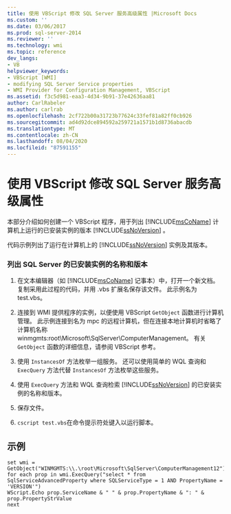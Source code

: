 ```yaml
---
title: 使用 VBScript 修改 SQL Server 服务高级属性 |Microsoft Docs
ms.custom: ''
ms.date: 03/06/2017
ms.prod: sql-server-2014
ms.reviewer: ''
ms.technology: wmi
ms.topic: reference
dev_langs:
- VB
helpviewer_keywords:
- VBScript [WMI]
- modifying SQL Server Service properties
- WMI Provider for Configuration Management, VBScript
ms.assetid: f3c5d981-eaa3-4d34-9b91-37e42636aa81
author: CarlRabeler
ms.author: carlrab
ms.openlocfilehash: 2cf722b00a31723b77624c33fef81a82ff0cb926
ms.sourcegitcommit: ad4d92dce894592a259721a1571b1d8736abacdb
ms.translationtype: MT
ms.contentlocale: zh-CN
ms.lasthandoff: 08/04/2020
ms.locfileid: "87591155"
---
```

# <a name="modify-sql-server-service-advanced-properties-using-vbscript"></a>使用 VBScript 修改 SQL Server 服务高级属性
  本部分介绍如何创建一个 VBScript 程序，用于列出 [!INCLUDE[msCoName](../../includes/msconame-md.md)] 计算机上运行的已安装实例的版本 [!INCLUDE[ssNoVersion](../../includes/ssnoversion-md.md)] 。  
  
 代码示例列出了运行在计算机上的 [!INCLUDE[ssNoVersion](../../includes/ssnoversion-md.md)] 实例及其版本。  
  
### <a name="listing-name-and-version-of-installed-instances-of-sql-server"></a>列出 SQL Server 的已安装实例的名称和版本  
  
1.  在文本编辑器（如 [!INCLUDE[msCoName](../../includes/msconame-md.md)] 记事本）中，打开一个新文档。 复制采用此过程的代码，并用 .vbs 扩展名保存该文件。 此示例名为 test.vbs。  
  
2.  连接到 WMI 提供程序的实例，以便使用 VBScript `GetObject` 函数进行计算机管理。 此示例连接到名为 mpc 的远程计算机，但在连接本地计算机时省略了计算机名称 winmgmts:root\Microsoft\SqlServer\ComputerManagement。 有关 `GetObject` 函数的详细信息，请参阅 VBScript 参考。  
  
3.  使用 `InstancesOf` 方法枚举一组服务。 还可以使用简单的 WQL 查询和 `ExecQuery` 方法代替 `InstancesOf` 方法枚举这些服务。  
  
4.  使用 `ExecQuery` 方法和 WQL 查询检索 [!INCLUDE[ssNoVersion](../../includes/ssnoversion-md.md)] 的已安装实例的名称和版本。  
  
5.  保存文件。  
  
6.  `cscript test.vbs`在命令提示符处键入以运行脚本。  
  
## <a name="example"></a>示例  
  
```  
set wmi = GetObject("WINMGMTS:\\.\root\Microsoft\SqlServer\ComputerManagement12")  
for each prop in wmi.ExecQuery("select * from SqlServiceAdvancedProperty where SQLServiceType = 1 AND PropertyName = 'VERSION'")  
WScript.Echo prop.ServiceName & " " & prop.PropertyName & ": " & prop.PropertyStrValue  
next  
```  
  
  
